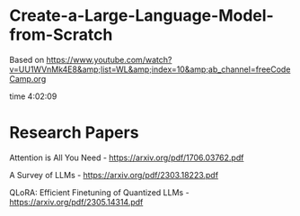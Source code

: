# Create-a-Large-Language-Model-from-Scratch
Based on https://www.youtube.com/watch?v=UU1WVnMk4E8&amp;list=WL&amp;index=10&amp;ab_channel=freeCodeCamp.org

time 4:02:09

# Research Papers
Attention is All You Need - https://arxiv.org/pdf/1706.03762.pdf

A Survey of LLMs - https://arxiv.org/pdf/2303.18223.pdf

QLoRA: Efficient Finetuning of Quantized LLMs - https://arxiv.org/pdf/2305.14314.pdf
